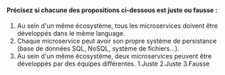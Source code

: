 #### Précisez si chacune des propositions ci-dessous est juste ou fausse :
1. Au sein d'un même écosystème, tous les microservices doivent être développés dans le même language.
2. Chaque microservice peut avoir son propre système de persistance (base de données SQL, NoSQL, système de fichiers...).
3. Au sein d'un même écosystème, deux microservices peuvent être développés par des équipes différentes.
1.Juste
2.Juste
3.Fausse